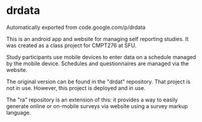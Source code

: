 # drdata

Automatically exported from code.google.com/p/drdata

This is an android app and website for managing self reporting studies.
It was created as a class project for CMPT276 at SFU.

Study participants use mobile devices to enter data on a schedule managed
by the mobile device. Schedules and questionnaires are managed via the 
website.

The original version can be found in the "drdat" repository. That project is
not in use. However, this project is deployed and in use.

The "ra" repository is an extension of this: it provides a way to 
easily generate online or on-mobile surveys via website using a survey
markup language.
